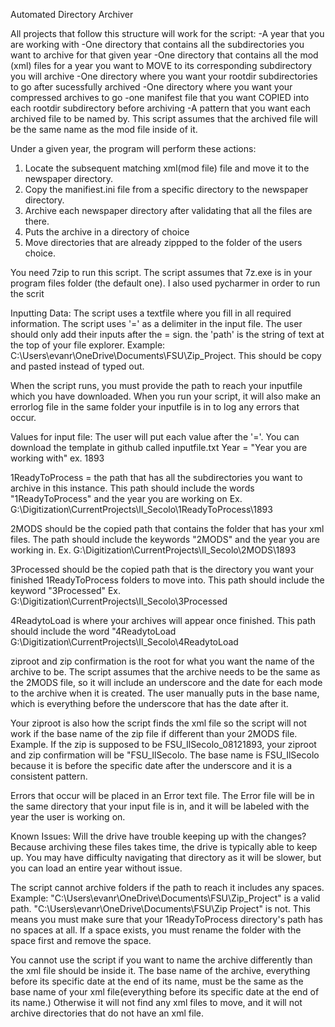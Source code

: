 Automated Directory Archiver

All projects that follow this structure will work for the script:
       -A year that you are working with
       -One directory that contains all the subdirectories you want to archive for that given year
       -One directory that contains all the mod (xml) files for a year you want to MOVE to its corresponding subdirectory
        you will archive 
       -One directory where you want your rootdir subdirectories to go after sucessfully archived 
       -One directory where you want your compressed archives to go 
       -one manifest file that you want COPIED into each rootdir subdirectory before archiving 
       -A pattern that you want each archived file to be named by. This script assumes that the archived file will
        be the same name as the mod file inside of it.


Under a given year, the program will perform these actions:
1. Locate the subsequent matching xml(mod file) file and move it to the newspaper directory.
2. Copy the manifiest.ini file from a specific directory to the newspaper directory.
3. Archive each newspaper directory after validating that all the files are there.
4. Puts the archive in a directory of choice
5. Move directories that are already zippped to the folder of the users choice.

You need 7zip to run this script. The script assumes that 7z.exe is in your program files folder (the default one). I also used pycharmer in order to run the scrit

Inputting Data:
The script uses a textfile where you fill in all required information. 
The script uses '=' as a delimiter in the input file. The user should only add their inputs after the = sign.
the 'path' is the string of text at the top of your file explorer. Example: C:\Users\evanr\OneDrive\Documents\FSU\Zip_Project. This should be copy and pasted instead of typed out.

When the script runs, you must provide the path to reach your inputfile which you have downloaded. When you run your script, it will also make an errorlog file in the same folder your inputfile is in to log any errors that occur.

Values for input file:
The user will put each value after the '='. You can download the template in github called inputfile.txt
Year = "Year you are working with"
ex. 1893

1ReadyToProcess = the path that has all the subdirectories you want to archive in this instance. This path should include the words "1ReadyToProcess" and the year you are working on
Ex. G:\Digitization\CurrentProjects\Il_Secolo\1ReadyToProcess\1893

2MODS should be the copied path that contains the folder that has your xml files. The path should include the keywords "2MODS" and the year you are working in.
Ex. G:\Digitization\CurrentProjects\Il_Secolo\2MODS\1893

3Processed should be the copied path that is the directory you want your finished 1ReadyToProcess folders to move into. This path should include the keyword "3Processed"
Ex. G:\Digitization\CurrentProjects\Il_Secolo\3Processed

4ReadytoLoad is where your archives will appear once finished. This path should include the word "4ReadytoLoad
G:\Digitization\CurrentProjects\Il_Secolo\4ReadytoLoad

ziproot and zip confirmation is the root for what you want the name of the archive to be. The script assumes that the archive needs to be the same as the
2MODS file, so it will include an underscore and the date for each mode to the archive when it is created. The user manually puts in the base name, which is everything before the underscore that has the date after it. 

Your ziproot is also how the script finds the xml file so the script will not work if the base name of the zip file if different than your 2MODS file.
Example. If the zip is supposed to be FSU_IlSecolo_08121893, your ziproot and zip confirmation will be "FSU_IlSecolo. The base name is FSU_IlSecolo because it is before the specific date after the underscore and it is a consistent pattern.


Errors that occur will be placed in an Error text file. The Error file will be in the same directory that your input file is in, and it will be labeled with the year
the user is working on.


Known Issues:
Will the drive have trouble keeping up with the changes?
Because archiving these files takes time, the drive is typically able to keep up. You may have difficulty navigating that directory as it will be slower, but you can load an entire year without issue.

The script cannot archive folders if the path to reach it includes any spaces. Example: "C:\Users\evanr\OneDrive\Documents\FSU\Zip_Project" is a valid path.
"C:\Users\evanr\OneDrive\Documents\FSU\Zip Project" is not. This means you must make sure that your 1ReadyToProcess directory's path has no spaces at all.
If a space exists, you must rename the folder with the space first and remove the space.

You cannot use the script if you want to name the archive differently than the xml file should be inside it. The base name of the archive, everything before its specific date at the end of its name, must be the same as the base name of your xml file(everything before its specific date at the end of its name.) Otherwise it will not find any xml files to move, and it will not archive directories that do not have an xml file.
